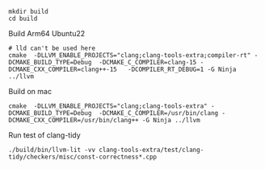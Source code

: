 ```shell
mkdir build
cd build
```

Build Arm64 Ubuntu22

```shell
# lld can't be used here
cmake  -DLLVM_ENABLE_PROJECTS="clang;clang-tools-extra;compiler-rt" -DCMAKE_BUILD_TYPE=Debug  -DCMAKE_C_COMPILER=clang-15 -DCMAKE_CXX_COMPILER=clang++-15   -DCOMPILER_RT_DEBUG=1 -G Ninja ../llvm
```

Build on mac
```
cmake  -DLLVM_ENABLE_PROJECTS="clang;clang-tools-extra" -DCMAKE_BUILD_TYPE=Debug  -DCMAKE_C_COMPILER=/usr/bin/clang -DCMAKE_CXX_COMPILER=/usr/bin/clang++ -G Ninja ../llvm
```

Run test of clang-tidy
```shell
./build/bin/llvm-lit -vv clang-tools-extra/test/clang-tidy/checkers/misc/const-correctness*.cpp
```